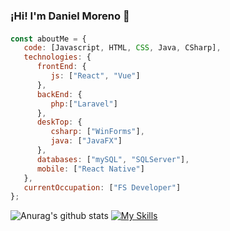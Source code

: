 ### ¡Hi! I'm Daniel Moreno 👋
####
```javascript
const aboutMe = {
   code: [Javascript, HTML, CSS, Java, CSharp],
   technologies: {
      frontEnd: {
         js: ["React", "Vue"]
      },
      backEnd: {
         php:["Laravel"]
      },
      deskTop: {
         csharp: ["WinForms"],
         java: ["JavaFX"]
      },
      databases: ["mySQL", "SQLServer"],
      mobile: ["React Native"]
   },
   currentOccupation: ["FS Developer"]
};

```
![Anurag's github stats](https://github-readme-stats.vercel.app/api?username=DeNialDev&show_icons=true&theme=radical)
[![My Skills](https://skillicons.dev/icons?i=java,vue,react,laravel,figma&theme=light)](https://skillicons.dev)

